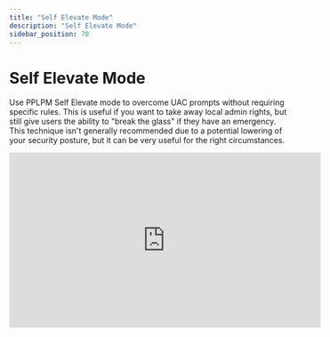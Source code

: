 ```yaml
---
title: "Self Elevate Mode"
description: "Self Elevate Mode"
sidebar_position: 70
---
```

# Self Elevate Mode

Use PPLPM Self Elevate mode to overcome UAC prompts without requiring specific rules. This is useful
if you want to take away local admin rights, but still give users the ability to "break the glass"
if they have an emergency. This technique isn't generally recommended due to a potential lowering of
your security posture, but it can be very useful for the right circumstances.

<iframe width="560" height="315" src="https://www.youtube.com/embed/6MtBFMLyrTE?si=ztXgazw3AXQhNRtE" title="YouTube video player" frameborder="0" allow="accelerometer; autoplay; clipboard-write; encrypted-media; gyroscope; picture-in-picture; web-share" referrerpolicy="strict-origin-when-cross-origin" allowfullscreen></iframe>
